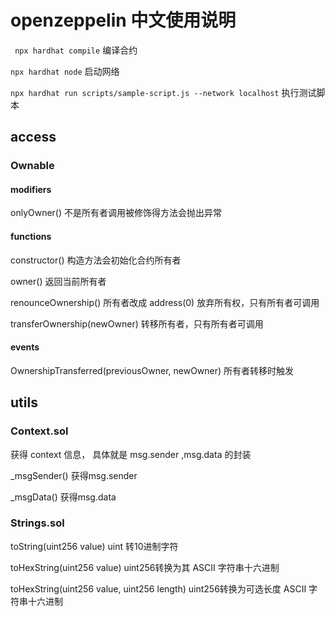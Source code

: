# openzeppelin 中文使用说明

` npx hardhat compile` 编译合约

`npx hardhat node` 启动网络

`npx hardhat run scripts/sample-script.js --network localhost` 执行测试脚本

## access

### Ownable

#### modifiers 
onlyOwner() 不是所有者调用被修饰得方法会抛出异常

#### functions
constructor() 构造方法会初始化合约所有者
 
owner() 返回当前所有者

renounceOwnership() 所有者改成 address(0) 放弃所有权，只有所有者可调用

transferOwnership(newOwner) 转移所有者，只有所有者可调用


####  events
OwnershipTransferred(previousOwner, newOwner) 所有者转移时触发



## utils

### Context.sol

获得 context 信息， 具体就是 msg.sender ,msg.data 的封装

_msgSender() 获得msg.sender
 
_msgData() 获得msg.data

### Strings.sol

toString(uint256 value) uint 转10进制字符

toHexString(uint256 value) uint256转换为其 ASCII 字符串十六进制

toHexString(uint256 value, uint256 length) uint256转换为可选长度 ASCII 字符串十六进制

